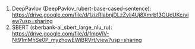 1. DeepPavlov (DeepPavlov_rubert-base-cased-sentence): https://drive.google.com/file/d/1zizRIabnjDLzZvlj4Uj8Xmrb13OUcUKc/view?usp=sharing
2. SBERT (sberbank-ai_sbert_large_nlu_ru): https://drive.google.com/file/d/1mpViV-Nt91mMhSe0P_myzhowEWiBRVrt/view?usp=sharing

